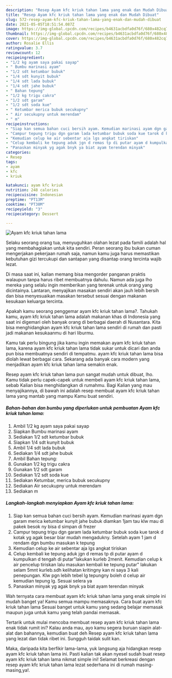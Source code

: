 ```yaml
---
description: "Resep Ayam kfc kriuk tahan lama yang enak dan Mudah Dibuat"
title: "Resep Ayam kfc kriuk tahan lama yang enak dan Mudah Dibuat"
slug: 572-resep-ayam-kfc-kriuk-tahan-lama-yang-enak-dan-mudah-dibuat
date: 2021-05-05T18:51:54.087Z
image: https://img-global.cpcdn.com/recipes/b4631acbdfa0d76f/680x482cq70/ayam-kfc-kriuk-tahan-lama-foto-resep-utama.jpg
thumbnail: https://img-global.cpcdn.com/recipes/b4631acbdfa0d76f/680x482cq70/ayam-kfc-kriuk-tahan-lama-foto-resep-utama.jpg
cover: https://img-global.cpcdn.com/recipes/b4631acbdfa0d76f/680x482cq70/ayam-kfc-kriuk-tahan-lama-foto-resep-utama.jpg
author: Rosalie Ellis
ratingvalue: 3.7
reviewcount: 12
recipeingredient:
- "1/2 kg ayam saya pakai sayap"
- " Bumbu marinasi ayam"
- "1/2 sdt ketumbar bubuk"
- "1/4 sdt kunyit bubuk"
- "1/4 sdt lada bubuk"
- "1/4 sdt jahe bubuk"
- " Bahan tepung"
- "1/2 kg trigu cakra"
- "1/2 sdt garam"
- "1/2 sdt soda kue"
- " Ketumbar merica bubuk secukupny"
- " Air secukupny untuk merendam"
- " m"
recipeinstructions:
- "Siap kan semua bahan cuci bersih ayam. Kemudian marinasi ayam dgn garam merica ketumbar kunyit jahe bubuk diamkan 1jam tau klw mau di pakek besok ny bisa d simpan di frezer"
- "Campur tepung trigu dgn garam lada ketumbar bubuk soda kue tarok d kotak yg agak besar biar mudah mengadukny. Setelah ayam 1 jam d rendam dgn bumbu masukan k tepung"
- "Kemudian celup ke air sebentar aja lgs angkat tiriskan"
- "Celup kembali ke tepung aduk jgn d remas tp di putar ayam d kumpulkan d tengah di putar&#34;lakukan kurleb 2menit. Kemudian celup k air pencelup tiriskan lalu masukan kembali ke tepung putar&#34; lakukan selam 5mnt kurleb.sdh kelihatan kritingny kan ni saya 3 kali penepungan. Klw pgn lebih tebel lg tepungny boleh d celup air kemudian tepung lg. Sesuai selera ya"
- "Panaskan minyak yg agak bnyk ya biat ayam terendan minyak"
categories:
- Resep
tags:
- ayam
- kfc
- kriuk

katakunci: ayam kfc kriuk 
nutrition: 248 calories
recipecuisine: Indonesian
preptime: "PT13M"
cooktime: "PT30M"
recipeyield: "3"
recipecategory: Dessert

---
```



![Ayam kfc kriuk tahan lama](https://img-global.cpcdn.com/recipes/b4631acbdfa0d76f/680x482cq70/ayam-kfc-kriuk-tahan-lama-foto-resep-utama.jpg)

Selaku seorang orang tua, menyuguhkan olahan lezat pada famili adalah hal yang membahagiakan untuk kita sendiri. Peran seorang ibu bukan cuman mengerjakan pekerjaan rumah saja, namun kamu juga harus memastikan kebutuhan gizi tercukupi dan santapan yang disantap orang tercinta wajib lezat.

Di masa  saat ini, kalian memang bisa mengorder panganan praktis walaupun tanpa harus ribet membuatnya dahulu. Namun ada juga lho mereka yang selalu ingin memberikan yang terenak untuk orang yang dicintainya. Lantaran, menyajikan masakan sendiri akan jauh lebih bersih dan bisa menyesuaikan masakan tersebut sesuai dengan makanan kesukaan keluarga tercinta. 



Apakah kamu seorang penggemar ayam kfc kriuk tahan lama?. Tahukah kamu, ayam kfc kriuk tahan lama adalah makanan khas di Indonesia yang saat ini digemari oleh banyak orang di berbagai daerah di Nusantara. Kita bisa menghidangkan ayam kfc kriuk tahan lama sendiri di rumah dan pasti jadi makanan kesukaanmu di hari liburmu.

Kamu tak perlu bingung jika kamu ingin memakan ayam kfc kriuk tahan lama, karena ayam kfc kriuk tahan lama tidak sukar untuk dicari dan anda pun bisa membuatnya sendiri di tempatmu. ayam kfc kriuk tahan lama bisa diolah lewat berbagai cara. Sekarang ada banyak cara modern yang menjadikan ayam kfc kriuk tahan lama semakin enak.

Resep ayam kfc kriuk tahan lama pun sangat mudah untuk dibuat, lho. Kamu tidak perlu capek-capek untuk membeli ayam kfc kriuk tahan lama, sebab Kalian bisa menghidangkan di rumahmu. Bagi Kalian yang mau menyajikannya, di bawah ini adalah resep membuat ayam kfc kriuk tahan lama yang mantab yang mampu Kamu buat sendiri.

<!--inarticleads1-->

##### Bahan-bahan dan bumbu yang diperlukan untuk pembuatan Ayam kfc kriuk tahan lama:

1. Ambil 1/2 kg ayam saya pakai sayap
1. Siapkan  Bumbu marinasi ayam
1. Sediakan 1/2 sdt ketumbar bubuk
1. Siapkan 1/4 sdt kunyit bubuk
1. Ambil 1/4 sdt lada bubuk
1. Sediakan 1/4 sdt jahe bubuk
1. Ambil  Bahan tepung:
1. Gunakan 1/2 kg trigu cakra
1. Gunakan 1/2 sdt garam
1. Sediakan 1/2 sdt soda kue
1. Sediakan  Ketumbar, merica bubuk secukupny
1. Sediakan  Air secukupny untuk merendam
1. Sediakan  m




<!--inarticleads2-->

##### Langkah-langkah menyiapkan Ayam kfc kriuk tahan lama:

1. Siap kan semua bahan cuci bersih ayam. Kemudian marinasi ayam dgn garam merica ketumbar kunyit jahe bubuk diamkan 1jam tau klw mau di pakek besok ny bisa d simpan di frezer
1. Campur tepung trigu dgn garam lada ketumbar bubuk soda kue tarok d kotak yg agak besar biar mudah mengadukny. Setelah ayam 1 jam d rendam dgn bumbu masukan k tepung
1. Kemudian celup ke air sebentar aja lgs angkat tiriskan
1. Celup kembali ke tepung aduk jgn d remas tp di putar ayam d kumpulkan d tengah di putar&#34;lakukan kurleb 2menit. Kemudian celup k air pencelup tiriskan lalu masukan kembali ke tepung putar&#34; lakukan selam 5mnt kurleb.sdh kelihatan kritingny kan ni saya 3 kali penepungan. Klw pgn lebih tebel lg tepungny boleh d celup air kemudian tepung lg. Sesuai selera ya
1. Panaskan minyak yg agak bnyk ya biat ayam terendan minyak




Wah ternyata cara membuat ayam kfc kriuk tahan lama yang enak simple ini mudah banget ya! Kamu semua mampu memasaknya. Cara buat ayam kfc kriuk tahan lama Sesuai banget untuk kamu yang sedang belajar memasak maupun juga untuk kamu yang telah pandai memasak.

Tertarik untuk mulai mencoba membuat resep ayam kfc kriuk tahan lama enak tidak rumit ini? Kalau anda mau, ayo kamu segera buruan siapin alat-alat dan bahannya, kemudian buat deh Resep ayam kfc kriuk tahan lama yang lezat dan tidak ribet ini. Sungguh taidak sulit kan. 

Maka, daripada kita berfikir lama-lama, yuk langsung aja hidangkan resep ayam kfc kriuk tahan lama ini. Pasti kalian tak akan nyesel sudah buat resep ayam kfc kriuk tahan lama nikmat simple ini! Selamat berkreasi dengan resep ayam kfc kriuk tahan lama lezat sederhana ini di rumah masing-masing,ya!.


